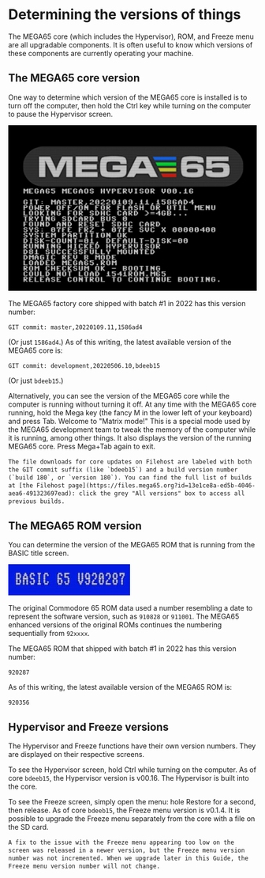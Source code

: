 # Determining the versions of things

The MEGA65 core (which includes the Hypervisor), ROM, and Freeze menu are all upgradable components. It is often useful to know which versions of these components are currently operating your machine.

## The MEGA65 core version

One way to determine which version of the MEGA65 core is installed is to turn off the computer, then hold the Ctrl key while turning on the computer to pause the Hypervisor screen.

![Hypervisor startup paused with Ctrl key](screenshots/hypervisor_paused.jpg)

The MEGA65 factory core shipped with batch #1 in 2022 has this version number:

```
GIT commit: master,20220109.11,1586ad4
```

(Or just `1586ad4`.) As of this writing, the latest available version of the MEGA65 core is:

```
GIT commit: development,20220506.10,bdeeb15
```

(Or just `bdeeb15`.)

Alternatively, you can see the version of the MEGA65 core while the computer is running without turning it off. At any time with the MEGA65 core running, hold the Mega key (the fancy M in the lower left of your keyboard) and press Tab. Welcome to "Matrix mode!" This is a special mode used by the MEGA65 development team to tweak the memory of the computer while it is running, among other things. It also displays the version of the running MEGA65 core. Press Mega+Tab again to exit.

```{tip}
The file downloads for core updates on Filehost are labeled with both the GIT commit suffix (like `bdeeb15`) and a build version number (`build 180`, or `version 180`). You can find the full list of builds at [the Filehost page](https://files.mega65.org?id=13e1ce8a-ed5b-4046-aea6-491323697ead): click the grey "All versions" box to access all previous builds.
```

## The MEGA65 ROM version

You can determine the version of the MEGA65 ROM that is running from the BASIC title screen.

![ROM version from the BASIC screen, 920287](screenshots/basic_920287_number.jpg)

The original Commodore 65 ROM data used a number resembling a date to represent the software version, such as `910828` or `911001`. The MEGA65 enhanced versions of the original ROMs continues the numbering sequentially from `92xxxx`.

The MEGA65 ROM that shipped with batch #1 in 2022 has this version number:

```
920287
```

As of this writing, the latest available version of the MEGA65 ROM is:

```
920356
```

## Hypervisor and Freeze versions

The Hypervisor and Freeze functions have their own version numbers. They are displayed on their respective screens.

To see the Hypervisor screen, hold Ctrl while turning on the computer. As of core `bdeeb15`, the Hypervisor version is v00.16. The Hypervisor is built into the core.

To see the Freeze screen, simply open the menu: hole Restore for a second, then release. As of core `bdeeb15`, the Freeze menu version is v0.1.4. It is possible to upgrade the Freeze menu separately from the core with a file on the SD card.

```{note}
A fix to the issue with the Freeze menu appearing too low on the screen was released in a newer version, but the Freeze menu version number was not incremented. When we upgrade later in this Guide, the Freeze menu version number will not change.
```

